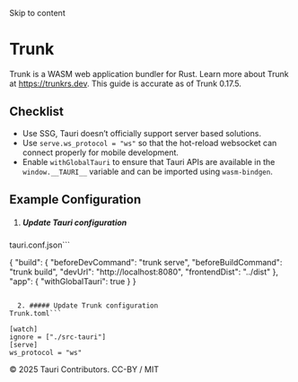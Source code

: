 Skip to content
# Trunk
Trunk is a WASM web application bundler for Rust. Learn more about Trunk at https://trunkrs.dev. This guide is accurate as of Trunk 0.17.5.
## Checklist
  * Use SSG, Tauri doesn’t officially support server based solutions.
  * Use `serve.ws_protocol = "ws"` so that the hot-reload websocket can connect properly for mobile development.
  * Enable `withGlobalTauri` to ensure that Tauri APIs are available in the `window.__TAURI__` variable and can be imported using `wasm-bindgen`.


## Example Configuration
  1. ##### Update Tauri configuration
tauri.conf.json```

{
"build": {
"beforeDevCommand": "trunk serve",
"beforeBuildCommand": "trunk build",
"devUrl": "http://localhost:8080",
"frontendDist": "../dist"
},
"app": {
"withGlobalTauri": true
}
}

```

  2. ##### Update Trunk configuration
Trunk.toml```

[watch]
ignore = ["./src-tauri"]
[serve]
ws_protocol = "ws"

```



© 2025 Tauri Contributors. CC-BY / MIT
